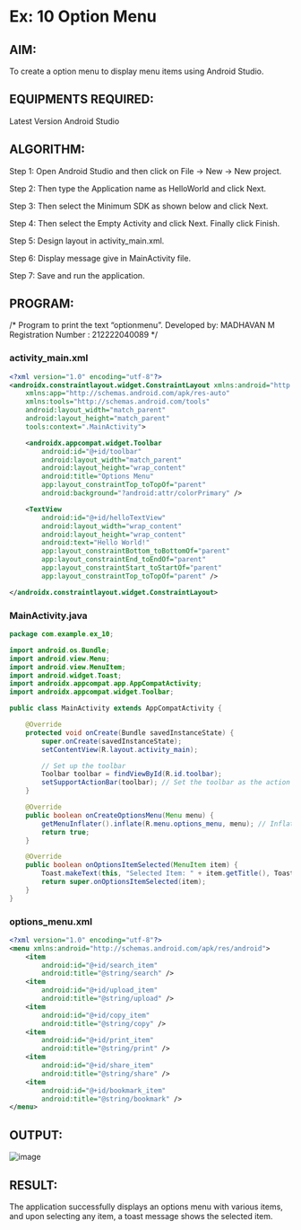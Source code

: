 # Ex: 10 Option Menu

## AIM:
To create a option menu to display menu items using Android Studio.

## EQUIPMENTS REQUIRED:
Latest Version Android Studio

## ALGORITHM:
Step 1: Open Android Studio and then click on File -> New -> New project.

Step 2: Then type the Application name as HelloWorld and click Next.

Step 3: Then select the Minimum SDK as shown below and click Next.

Step 4: Then select the Empty Activity and click Next. Finally click Finish.

Step 5: Design layout in activity_main.xml.

Step 6: Display message give in MainActivity file.

Step 7: Save and run the application.

## PROGRAM:
/*
Program to print the text “optionmenu”.
Developed by: MADHAVAN M
Registration Number : 212222040089
*/

### activity_main.xml
```xml
<?xml version="1.0" encoding="utf-8"?>
<androidx.constraintlayout.widget.ConstraintLayout xmlns:android="http://schemas.android.com/apk/res/android"
    xmlns:app="http://schemas.android.com/apk/res-auto"
    xmlns:tools="http://schemas.android.com/tools"
    android:layout_width="match_parent"
    android:layout_height="match_parent"
    tools:context=".MainActivity">

    <androidx.appcompat.widget.Toolbar
        android:id="@+id/toolbar"
        android:layout_width="match_parent"
        android:layout_height="wrap_content"
        android:title="Options Menu"
        app:layout_constraintTop_toTopOf="parent"
        android:background="?android:attr/colorPrimary" />

    <TextView
        android:id="@+id/helloTextView"
        android:layout_width="wrap_content"
        android:layout_height="wrap_content"
        android:text="Hello World!"
        app:layout_constraintBottom_toBottomOf="parent"
        app:layout_constraintEnd_toEndOf="parent"
        app:layout_constraintStart_toStartOf="parent"
        app:layout_constraintTop_toTopOf="parent" />

</androidx.constraintlayout.widget.ConstraintLayout>
```

### MainActivity.java
```java
package com.example.ex_10;

import android.os.Bundle;
import android.view.Menu;
import android.view.MenuItem;
import android.widget.Toast;
import androidx.appcompat.app.AppCompatActivity;
import androidx.appcompat.widget.Toolbar;

public class MainActivity extends AppCompatActivity {

    @Override
    protected void onCreate(Bundle savedInstanceState) {
        super.onCreate(savedInstanceState);
        setContentView(R.layout.activity_main);

        // Set up the toolbar
        Toolbar toolbar = findViewById(R.id.toolbar);
        setSupportActionBar(toolbar); // Set the toolbar as the action bar
    }

    @Override
    public boolean onCreateOptionsMenu(Menu menu) {
        getMenuInflater().inflate(R.menu.options_menu, menu); // Inflate the menu
        return true;
    }

    @Override
    public boolean onOptionsItemSelected(MenuItem item) {
        Toast.makeText(this, "Selected Item: " + item.getTitle(), Toast.LENGTH_SHORT).show();
        return super.onOptionsItemSelected(item);
    }
}
```

### options_menu.xml
```xml
<?xml version="1.0" encoding="utf-8"?>
<menu xmlns:android="http://schemas.android.com/apk/res/android">
    <item
        android:id="@+id/search_item"
        android:title="@string/search" />
    <item
        android:id="@+id/upload_item"
        android:title="@string/upload" />
    <item
        android:id="@+id/copy_item"
        android:title="@string/copy" />
    <item
        android:id="@+id/print_item"
        android:title="@string/print" />
    <item
        android:id="@+id/share_item"
        android:title="@string/share" />
    <item
        android:id="@+id/bookmark_item"
        android:title="@string/bookmark" />
</menu>
```

## OUTPUT:

![image](https://github.com/user-attachments/assets/3b3044bc-c34d-4e84-af46-b6c5807b1ada)

## RESULT:
The application successfully displays an options menu with various items, and upon selecting any item, a toast message shows the selected item.

